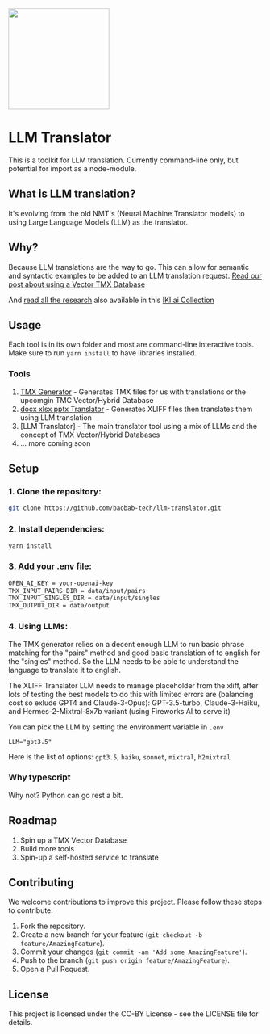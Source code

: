 <img src="https://i.postimg.cc/fRVmrxXD/logo.png" width="200" />

# LLM Translator

This is a toolkit for LLM translation. Currently command-line only, but potential for import as a node-module.

## What is LLM translation?

It's evolving from the old NMT's (Neural Machine Translator models) to using Large Language Models (LLM) as the translator.

## Why?

Because LLM translations are the way to go. This can allow for semantic and syntactic examples to be added to an LLM translation request.
[Read our post about using a Vector TMX Database](https://baobabtech.ai/posts/a-paradigm-shift-in-machine-translation-vector-embeddings-as-translation-memory)

And [read all the research](RESEARCH.md) also available in this [IKI.ai Collection](https://app.iki.ai/playlist/724)

## Usage

Each tool is in its own folder and most are command-line interactive tools.
Make sure to run `yarn install` to have libraries installed.

### Tools

1. [TMX Generator](./tmx-generator) - Generates TMX files for us with translations or the upcomgin TMC Vector/Hybrid Database
2. [docx xlsx pptx Translator](./xliff) - Generates XLIFF files then translates them using LLM translation
3. [LLM Translator] - The main translator tool using a mix of LLMs and the concept of TMX Vector/Hybrid Databases
3. ... more coming soon

## Setup

### 1. Clone the repository:

```bash
git clone https://github.com/baobab-tech/llm-translator.git
```

### 2. Install dependencies:

```bash
yarn install
```

### 3. Add your .env file:

```bash
OPEN_AI_KEY = your-openai-key
TMX_INPUT_PAIRS_DIR = data/input/pairs
TMX_INPUT_SINGLES_DIR = data/input/singles
TMX_OUTPUT_DIR = data/output
```

### 4.  Using LLMs:
   
The TMX generator relies on a decent enough LLM to run basic phrase matching for the "pairs" method and good basic translation of <target> to english for the "singles" method. So the LLM needs to be able to understand the <target> language to translate it to english.

The XLIFF Translator LLM needs to manage placeholder from the xliff, after lots of testing the best models to do this with limited errors are (balancing cost so exlude GPT4 and Claude-3-Opus): GPT-3.5-turbo, Claude-3-Haiku, and Hermes-2-Mixtral-8x7b variant (using Fireworks AI to serve it)

You can pick the LLM by setting the environment variable in `.env`

```env
LLM="gpt3.5"
```

Here is the list of options: `gpt3.5`, `haiku`, `sonnet`, `mixtral`, `h2mixtral`

### Why typescript

Why not? Python can go rest a bit.

## Roadmap

1. Spin up a TMX Vector Database
2. Build more tools
3. Spin-up a self-hosted service to translate

## Contributing

We welcome contributions to improve this project. Please follow these steps to contribute:

1. Fork the repository.
2. Create a new branch for your feature (`git checkout -b feature/AmazingFeature`).
3. Commit your changes (`git commit -am 'Add some AmazingFeature'`).
4. Push to the branch (`git push origin feature/AmazingFeature`).
5. Open a Pull Request.

## License

This project is licensed under the CC-BY License - see the LICENSE file for details.
